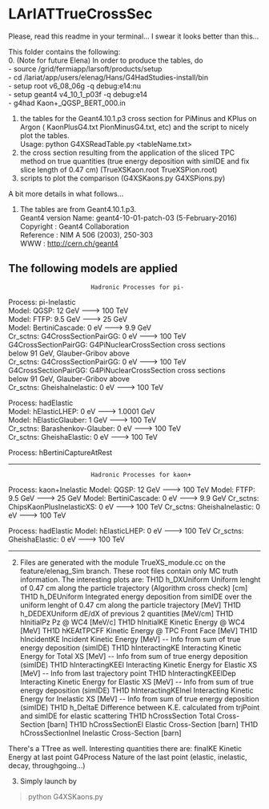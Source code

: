 # LArIATTrueCrossSec
Please, read this readme in your terminal... I swear it looks better than this... 

This folder contains the following:</br>
0. (Note for future Elena) In order to produce the tables, do</br> 
	- source /grid/fermiapp/larsoft/products/setup</br>
	- cd /lariat/app/users/elenag/Hans/G4HadStudies-install/bin</br>
	- setup root v6_08_06g -q debug:e14:nu</br>
	- setup geant4 v4_10_1_p03f -q debug:e14 </br>
	- g4had Kaon+_QGSP_BERT_000.in</br> 
1. the tables for the Geant4.10.1.p3 cross section for PiMinus and KPlus on Argon ( KaonPlusG4.txt  PionMinusG4.txt, etc) and  the script to nicely plot the tables.</br>
    Usage: python G4XSReadTable.py <tableName.txt> </br>
2. the cross section resulting from the application of the sliced TPC method on true quantities (true energy deposition with simIDE and fix slice length of 0.47 cm)
  (TrueXSKaon.root TrueXSPion.root)</br>
3. scripts to plot the comparison (G4XSKaons.py	    G4XSPions.py)</br>

A bit more details in what follows...


1. The tables are from  Geant4.10.1.p3. </br>
Geant4 version Name: geant4-10-01-patch-03    (5-February-2016)</br>
       	       	     Copyright : Geant4 Collaboration</br>
		     Reference : NIM A 506 (2003), 250-303</br>
		     WWW : http://cern.ch/geant4</br>

The following models are applied</br>
---------------------------------------------------
                           Hadronic Processes for pi-
  Process: pi-Inelastic</br>
        Model:                      QGSP: 12 GeV ---> 100 TeV</br>
        Model:                      FTFP: 9.5 GeV ---> 25 GeV</br>
        Model:            BertiniCascade: 0 eV  ---> 9.9 GeV</br>
     Cr_sctns:      G4CrossSectionPairGG: 0 eV  ---> 100 TeV</br>
                         G4CrossSectionPairGG: G4PiNuclearCrossSection cross sections</br> 
                           below 91 GeV, Glauber-Gribov above </br>
     Cr_sctns:      G4CrossSectionPairGG: 0 eV  ---> 100 TeV</br>
                         G4CrossSectionPairGG: G4PiNuclearCrossSection cross sections</br> 
                           below 91 GeV, Glauber-Gribov above </br>
     Cr_sctns:          GheishaInelastic: 0 eV  ---> 100 TeV</br>

  Process: hadElastic</br>
        Model:              hElasticLHEP: 0 eV  ---> 1.0001 GeV</br>
        Model:           hElasticGlauber: 1 GeV ---> 100 TeV</br>
     Cr_sctns:       Barashenkov-Glauber: 0 eV  ---> 100 TeV</br>
     Cr_sctns:            GheishaElastic: 0 eV  ---> 100 TeV</br>

  Process: hBertiniCaptureAtRest</br>


---------------------------------------------------
                           Hadronic Processes for kaon+

  Process: kaon+Inelastic
        Model:                      QGSP: 12 GeV ---> 100 TeV
        Model:                      FTFP: 9.5 GeV ---> 25 GeV
        Model:            BertiniCascade: 0 eV  ---> 9.9 GeV
     Cr_sctns:  ChipsKaonPlusInelasticXS: 0 eV  ---> 100 TeV
     Cr_sctns:          GheishaInelastic: 0 eV  ---> 100 TeV

  Process: hadElastic
        Model:              hElasticLHEP: 0 eV  ---> 100 TeV
     Cr_sctns:            GheishaElastic: 0 eV  ---> 100 TeV

---------------------------------------------------


2. Files are generated with the module TrueXS_module.cc on the feature/elenag_Sim branch. These root files contain only MC truth information.
The interesting plots are:
TH1D	h_DXUniform             Uniform lenght of 0.47 cm along the particle trajectory (Algorithm cross check) [cm]
TH1D	h_DEUniform             Integrated energy deposition from simIDE over the uniform lenght of 0.47 cm along the particle trajectory [MeV]
TH1D	h_DEDEXUniform  	dE/dX of previous 2 quantities [MeV/cm]
TH1D	hInitialPz		Pz @ WC4 [MeV/c]
TH1D	hInitialKE		Kinetic Energy @ WC4 [MeV]
TH1D	hKEAtTPCFF		Kinetic Energy @ TPC Front Face [MeV]
TH1D	hIncidentKE		Incident Kinetic Energy [MeV]                     -- Info from sum of true energy deposition (simIDE)
TH1D	hInteractingKE		Interacting Kinetic Energy for Total XS     [MeV] -- Info from sum of true energy deposition (simIDE)
TH1D	hInteractingKEEl	Interacting Kinetic Energy for Elastic XS   [MeV] -- Info from last trajectory point
TH1D	hInteractingKEElDep	Interacting Kinetic Energy for Elastic XS   [MeV] -- Info from sum of true energy deposition (simIDE)
TH1D	hInteractingKEInel	Interacting Kinetic Energy for Inelastic XS [MeV] -- Info from sum of true energy deposition (simIDE)
TH1D	h_DeltaE		Difference between K.E. calculated from trjPoint and simIDE for elastic scattering
TH1D	hCrossSection		Total Cross-Section [barn]
TH1D	hCrossSectionEl		Elastic Cross-Section [barn]
TH1D	hCrossSectionInel	Inelastic Cross-Section [barn]

There's a TTree as well. Interesting quantities there are:
finalKE         Kinetic Energy at last point
G4Process       Nature of the last point (elastic, inelastic, decay, throughgoing...)



3. Simply launch by
> python G4XSKaons.py
